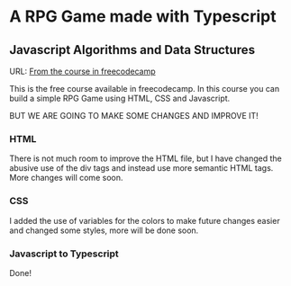 # A RPG Game made with Typescript

## Javascript Algorithms and Data Structures 
URL: [From the course in freecodecamp](https://www.freecodecamp.org/learn/javascript-algorithms-and-data-structures-v8)

This is the free course available in freecodecamp. In this course you can build a simple RPG Game using HTML, CSS and Javascript.

BUT WE ARE GOING TO MAKE SOME CHANGES AND IMPROVE IT!

### HTML

There is not much room to improve the HTML file, but I have changed the abusive use of the div tags and instead use more semantic HTML tags. More changes will come soon.

### CSS

I added the use of variables for the colors to make future changes easier and changed some styles, more will be done soon.

### Javascript to Typescript

Done! 
